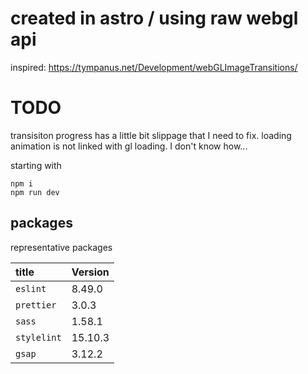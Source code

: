 # created in astro / using raw webgl api
inspired: https://tympanus.net/Development/webGLImageTransitions/

# TODO
transisiton progress has a little bit slippage that I need to fix.
loading animation is not linked with gl loading. I don't know how...

starting with

```
npm i 
npm run dev
```

## packages

representative packages

| title                  | Version                                          |
| :--------------------- | :----------------------------------------------- |
| `eslint`               | 8.49.0                                           |
| `prettier`             | 3.0.3                                            |
| `sass`                 | 1.58.1                                           |
| `stylelint`            | 15.10.3                                          |
| `gsap`                 | 3.12.2                                           |


